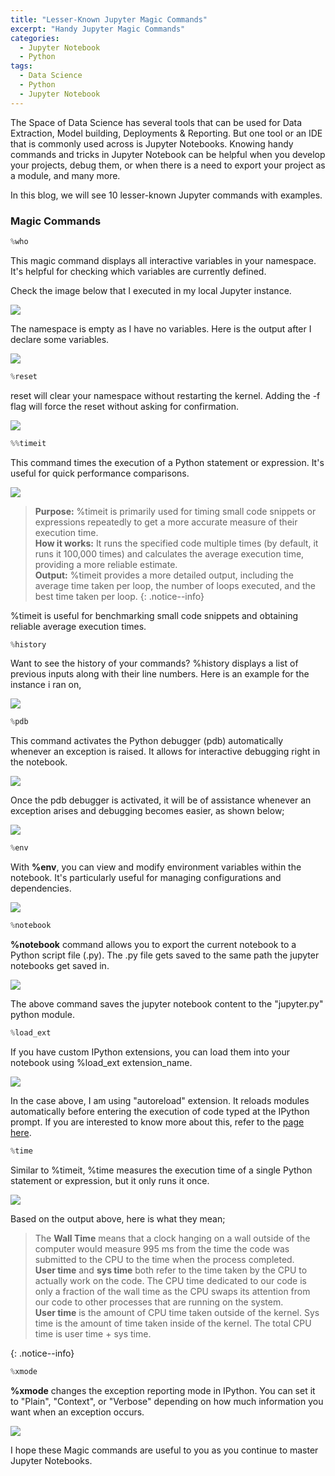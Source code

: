 ```yaml
---
title: "Lesser-Known Jupyter Magic Commands"
excerpt: "Handy Jupyter Magic Commands"
categories:
  - Jupyter Notebook
  - Python 
tags:
  - Data Science
  - Python
  - Jupyter Notebook
---
```


The Space of Data Science has several tools that can be used for Data Extraction, Model building, Deployments & Reporting. But one tool or an IDE that is commonly used across is Jupyter Notebooks. Knowing handy commands and tricks in Jupyter Notebook can be helpful when you develop your projects, debug them, or when there is a need to export your project as a module, and many more.

In this blog, we will see 10 lesser-known Jupyter commands with examples.

### Magic Commands

```python
%who
```

This magic command displays all interactive variables in your namespace. It's helpful for checking which variables are currently defined.

Check the image below that I executed in my local Jupyter instance.  

![](https://github.com/dataasciences/dataasciences.github.io/blob/master/assets/images/jupyter_who.PNG?raw=true)

The namespace is empty as I have no variables. Here is the output after I declare some variables.

![](https://github.com/dataasciences/dataasciences.github.io/blob/master/assets/images/jupyter_who1.PNG?raw=true)


```python
%reset
```

reset will clear your namespace without restarting the kernel. Adding the -f flag will force the reset without asking for confirmation.

![](https://github.com/dataasciences/dataasciences.github.io/blob/master/assets/images/jupyter_reset.PNG?raw=true)


```python
%%timeit
```

This command times the execution of a Python statement or expression. It's useful for quick performance comparisons.

![](https://github.com/dataasciences/dataasciences.github.io/blob/master/assets/images/jupyter_timeit.PNG?raw=true)

> <span style="font-size:1em;"> **Purpose:** %timeit is primarily used for timing small code snippets or expressions repeatedly to get a more accurate measure of their execution time.<br>
                  **How it works:** It runs the specified code multiple times (by default, it runs it 100,000 times) and calculates the average execution time, providing a more reliable estimate.<br>
                  **Output:** %timeit provides a more detailed output, including the average time taken per loop, the number of loops executed, and the best time taken per loop.
                  </span>
{: .notice--info}

%timeit is useful for benchmarking small code snippets and obtaining reliable average execution times.

```python
%history
```

Want to see the history of your commands? %history displays a list of previous inputs along with their line numbers. Here is an example for the instance i ran on,

![](https://github.com/dataasciences/dataasciences.github.io/blob/master/assets/images/jupyter_history.PNG?raw=true)


```python
%pdb
```

This command activates the Python debugger (pdb) automatically whenever an exception is raised. It allows for interactive debugging right in the notebook.

![](https://github.com/dataasciences/dataasciences.github.io/blob/master/assets/images/jupyter_pdb.PNG?raw=true)

Once the pdb debugger is activated, it will be of assistance whenever an exception arises and debugging becomes easier, as shown below;

![](https://github.com/dataasciences/dataasciences.github.io/blob/master/assets/images/jupyter_pdb1.PNG?raw=true)


```python
%env
```

With **%env**, you can view and modify environment variables within the notebook. It's particularly useful for managing configurations and dependencies.

![](https://github.com/dataasciences/dataasciences.github.io/blob/master/assets/images/jupyter_env.PNG?raw=true)


```python
%notebook
```

**%notebook** command allows you to export the current notebook to a Python script file (.py). The .py file gets saved to the same path the jupyter notebooks get saved in. 

![](https://github.com/dataasciences/dataasciences.github.io/blob/master/assets/images/jupyter_notebook_file.PNG?raw=true)

The above command saves the jupyter notebook content to the "jupyter.py" python module.


```python
%load_ext
```

If you have custom IPython extensions, you can load them into your notebook using %load_ext extension_name.

![](https://github.com/dataasciences/dataasciences.github.io/blob/master/assets/images/jupyter_loadext.PNG?raw=true)

In the case above, I am using "autoreload" extension. It reloads modules automatically before entering the execution of code typed at the IPython prompt.
If you are interested to know more about this, refer to the [page here](https://ipython.readthedocs.io/en/stable/config/extensions/autoreload.html).

```python
%time
```

Similar to %timeit, %time measures the execution time of a single Python statement or expression, but it only runs it once.

![](https://github.com/dataasciences/dataasciences.github.io/blob/master/assets/images/jupyter_timeit.png?raw=true)

Based on the output above, here is what they mean; 

> <span style="font-size:1em;"> The **Wall Time** means that a clock hanging on a wall outside of the computer would measure 995 ms from the time the code was submitted to the CPU to the time when the process completed.<br>
             **User time** and **sys time** both refer to the time taken by the CPU to actually work on the code. The CPU time dedicated to our code is only a fraction of the wall time as the CPU swaps its attention from               our code to other processes that are running on the system.<br>
            **User time** is the amount of CPU time taken outside of the kernel. Sys time is the amount of time taken inside of the kernel. The total CPU time is user time + sys time.
  </span>
{: .notice--info}

```python
%xmode
```
**%xmode** changes the exception reporting mode in IPython. You can set it to "Plain", "Context", or "Verbose" depending on how much information you want when an exception occurs.

![](https://github.com/dataasciences/dataasciences.github.io/blob/master/assets/images/jupyter_xmode.PNG?raw=true)

I hope these Magic commands are useful to you as you continue to master Jupyter Notebooks.
